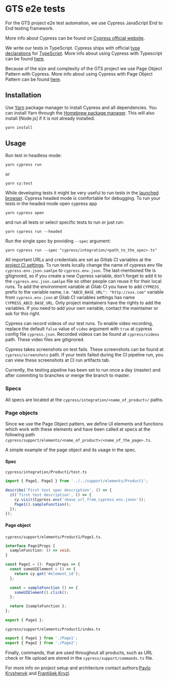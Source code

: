 # GTS e2e tests

For the GTS project e2e test automation, we use Cypress JavaScript End to End testing framework.

More info about Cypress can be found on [Cypress official website](https://www.cypress.io/).

We write our tests in TypeScript. Cypress ships with official [type declarations](https://github.com/cypress-io/cypress/tree/develop/cli/types) for [TypeScript](https://www.typescriptlang.org/). More info about using Cypress with Typescript can be found [here](https://docs.cypress.io/guides/tooling/typescript-support.html#Transpiling-TypeScript-test-files).

Because of the size and complexity of the GTS project we use Page Object Pattern with Cypress. More info about using Cypress with Page Object Pattern can be found [here](https://medium.com/reactbrasil/deep-diving-pageobject-pattern-and-using-it-with-cypress-e60b9d7d0d91).

## Installation

Use [Yarn](https://pip.pypa.io/en/stable/) package manager to install Cypress and all dependencies. You can install Yarn through the [Homebrew package manager](https://brew.sh/). This will also install [Node.js] if it is not already installed.

```bash
yarn install
```

## Usage

Run test in headless mode:

```
yarn cypress run
```

or

```
yarn cy:test
```

While developing tests it might be very useful to run tests in the [launched browser](https://docs.cypress.io/guides/guides/launching-browsers.html#Browsers). Cypress headed mode is comfortable for debugging. To run your tests in the headed mode open cypress app

```
yarn cypress open
```

and run all tests or select specific tests to run or just run:

```
yarn cypress run --headed
```

Run the single spec by providing `--spec` argument:

```
yarn cypress run --spec "cypress/integration/<path_to_the_spec>.ts"
```

All important URLs and credentials are set as Gitlab CI variables at the [project CI settings](https://gitlab.bootiq.io/jira-gtsalive/cypress-test/-/settings/ci_cd). To run tests locally change the name of cypress env file `cypress.env.json.samlpe` to `cypress.env.json`. The last-mentioned file is gitignored, so if you create a new Cypress variable, don't forget to add it to the `cypress.env.json.samlpe` file so other people can reuse it for their local runs. To add the environment variable at Gilab CI you have to add `CYPRESS_` prefix to the variable name, i.e. `"ABCD_BASE_URL": "http://xxx.com"` variable from `cypress.env.json` at Gilab CI variables settings has name `CYPRESS_ABCD_BASE_URL`. Only project maintainers have the rights to add the variables. If you need to add your own variable, contact the maintainer or ask for this right.

Cypress can record videos of our test runs. To enable video recording, replace the default `false` value of `video` argument with `true` at cypress config file `cypress.json`. Recorded videos can be found at `cypress/videos` path. These video files are gitignored.

Cypress takes screenshots on test fails. These screenshots can be found at `cypress/screenshots` path. If your tests failed during the CI pipeline run, you can view these screenshots at CI run artifacts tab.

Currently, the testing pipeline has been set to run once a day (master) and after commiting to branches or merge the branch to master.

### Specs

All specs are located at the `cypress/integration/<name_of_product>/` paths.

### Page objects

Since we use the Page Object pattern, we define UI elements and functions which work with these elements and have been called at specs at the following path `cypress/support/elements/<name_of_product>/<name_of_the_page>.ts`.

A simple example of the page object and its usage in the spec.

#### Spec

`cypress/integration/Product1/test.ts`

```typescript
import { Page1, Page2 } from '../../support/elements/Product1';

describe('First test spec description', () => {
  it('first test description', () => {
    cy.visit(Cypress.env('<base_url_from_cypress.env.json>'));
    Page1().sampleFunction();
  });
});
```

#### Page object

`cypress/support/elements/Product1/Page1.ts`.

```typescript
interface Page1Props {
  sampleFunction: () => void;
}

const Page1 = (): Page1Props => {
  const someUIElement = () => {
    return cy.get('#element_id');
  };

  const = sampleFunction () => {
    someUIElement().click();
  };

  return {sampleFunction };
};

export { Page1 };
```

`cypress/support/elements/Product1/index.ts`

```typescript
export { Page1 } from './Page1';
export { Page2 } from './Page2';
```

Finally, commands, that are used throughout all products, such as URL check or file upload are stored in the `cypress/support/commands.ts` file.

For more info on project setup and architecture contact authors:[Pavlo Kryshenyk](https://gitlab.bootiq.io/pavlokryshenyk)
and [František Kryzl](https://gitlab.bootiq.io/frantisekkryzl).
